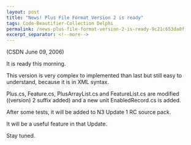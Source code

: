 ```yaml
---
layout: post
title: "News! Plus File Format Version 2 is ready"
tags: Code-Beautifier-Collection Delphi
permalink: /news-plus-file-format-version-2-is-ready-9c21c653da0f
excerpt_separator: <!--more-->
---
```

(CSDN June 09, 2006)

It is ready this morning.

This version is very complex to implemented than last but still easy to understand, because it is in XML syntax.
<!--more-->

Plus.cs, Feature.cs, PlusArrayList.cs and FeatureList.cs are modified ((version) 2 suffix added) and a new unit EnabledRecord.cs is added.

After some tests, it will be added to N3 Update 1 RC source pack.

It will be a useful feature in that Update.

Stay tuned.
